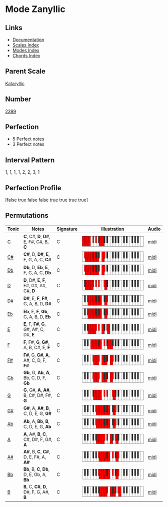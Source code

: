 # Mode Zanyllic

## Links

- [Documentation](index.md)
- [Scales Index](Scales.md)
- [Modes Index](Modes.md)
- [Chords Index](Chords.md)

## Parent Scale

[Kataryllic](ScaleKataryllic.md)

## Number

[2399](https://ianring.com/musictheory/scales/2399)

## Perfection

- 5 Perfect notes
- 3 Perfect notes

## Interval Pattern

1, 1, 1, 1, 2, 2, 3, 1

## Perfection Profile

[false true false false true true true true]

## Permutations

| Tonic | Notes | Signature | Illustration | Audio |
|-------|-------|-----------|--------------|-------|
| [C](ModeCNaturalZanyllic.md) | **C**, C#, **D**, **D#**, E, F#, G#, B, **C** | C | ![CNaturalZanyllic](ModeCNaturalZanyllic.png) | [midi](https://github.com/edipermadi/music/blob/main/docs/ModeCNaturalZanyllic.mid?raw=true) |
| [C#](ModeCSharpZanyllic.md) | **C#**, D, **D#**, **E**, F, G, A, C, **C#** | C | ![CSharpZanyllic](ModeCSharpZanyllic.png) | [midi](https://github.com/edipermadi/music/blob/main/docs/ModeCSharpZanyllic.mid?raw=true) |
| [Db](ModeDFlatZanyllic.md) | **Db**, D, **Eb**, **E**, F, G, A, C, **Db** | C | ![DFlatZanyllic](ModeDFlatZanyllic.png) | [midi](https://github.com/edipermadi/music/blob/main/docs/ModeDFlatZanyllic.mid?raw=true) |
| [D](ModeDNaturalZanyllic.md) | **D**, D#, **E**, **F**, F#, G#, A#, C#, **D** | C | ![DNaturalZanyllic](ModeDNaturalZanyllic.png) | [midi](https://github.com/edipermadi/music/blob/main/docs/ModeDNaturalZanyllic.mid?raw=true) |
| [D#](ModeDSharpZanyllic.md) | **D#**, E, **F**, **F#**, G, A, B, D, **D#** | C | ![DSharpZanyllic](ModeDSharpZanyllic.png) | [midi](https://github.com/edipermadi/music/blob/main/docs/ModeDSharpZanyllic.mid?raw=true) |
| [Eb](ModeEFlatZanyllic.md) | **Eb**, E, **F**, **Gb**, G, A, B, D, **Eb** | C | ![EFlatZanyllic](ModeEFlatZanyllic.png) | [midi](https://github.com/edipermadi/music/blob/main/docs/ModeEFlatZanyllic.mid?raw=true) |
| [E](ModeENaturalZanyllic.md) | **E**, F, **F#**, **G**, G#, A#, C, D#, **E** | C | ![ENaturalZanyllic](ModeENaturalZanyllic.png) | [midi](https://github.com/edipermadi/music/blob/main/docs/ModeENaturalZanyllic.mid?raw=true) |
| [F](ModeFNaturalZanyllic.md) | **F**, F#, **G**, **G#**, A, B, C#, E, **F** | C | ![FNaturalZanyllic](ModeFNaturalZanyllic.png) | [midi](https://github.com/edipermadi/music/blob/main/docs/ModeFNaturalZanyllic.mid?raw=true) |
| [F#](ModeFSharpZanyllic.md) | **F#**, G, **G#**, **A**, A#, C, D, F, **F#** | C | ![FSharpZanyllic](ModeFSharpZanyllic.png) | [midi](https://github.com/edipermadi/music/blob/main/docs/ModeFSharpZanyllic.mid?raw=true) |
| [Gb](ModeGFlatZanyllic.md) | **Gb**, G, **Ab**, **A**, Bb, C, D, F, **Gb** | C | ![GFlatZanyllic](ModeGFlatZanyllic.png) | [midi](https://github.com/edipermadi/music/blob/main/docs/ModeGFlatZanyllic.mid?raw=true) |
| [G](ModeGNaturalZanyllic.md) | **G**, G#, **A**, **A#**, B, C#, D#, F#, **G** | C | ![GNaturalZanyllic](ModeGNaturalZanyllic.png) | [midi](https://github.com/edipermadi/music/blob/main/docs/ModeGNaturalZanyllic.mid?raw=true) |
| [G#](ModeGSharpZanyllic.md) | **G#**, A, **A#**, **B**, C, D, E, G, **G#** | C | ![GSharpZanyllic](ModeGSharpZanyllic.png) | [midi](https://github.com/edipermadi/music/blob/main/docs/ModeGSharpZanyllic.mid?raw=true) |
| [Ab](ModeAFlatZanyllic.md) | **Ab**, A, **Bb**, **B**, C, D, E, G, **Ab** | C | ![AFlatZanyllic](ModeAFlatZanyllic.png) | [midi](https://github.com/edipermadi/music/blob/main/docs/ModeAFlatZanyllic.mid?raw=true) |
| [A](ModeANaturalZanyllic.md) | **A**, A#, **B**, **C**, C#, D#, F, G#, **A** | C | ![ANaturalZanyllic](ModeANaturalZanyllic.png) | [midi](https://github.com/edipermadi/music/blob/main/docs/ModeANaturalZanyllic.mid?raw=true) |
| [A#](ModeASharpZanyllic.md) | **A#**, B, **C**, **C#**, D, E, F#, A, **A#** | C | ![ASharpZanyllic](ModeASharpZanyllic.png) | [midi](https://github.com/edipermadi/music/blob/main/docs/ModeASharpZanyllic.mid?raw=true) |
| [Bb](ModeBFlatZanyllic.md) | **Bb**, B, **C**, **Db**, D, E, Gb, A, **Bb** | C | ![BFlatZanyllic](ModeBFlatZanyllic.png) | [midi](https://github.com/edipermadi/music/blob/main/docs/ModeBFlatZanyllic.mid?raw=true) |
| [B](ModeBNaturalZanyllic.md) | **B**, C, **C#**, **D**, D#, F, G, A#, **B** | C | ![BNaturalZanyllic](ModeBNaturalZanyllic.png) | [midi](https://github.com/edipermadi/music/blob/main/docs/ModeBNaturalZanyllic.mid?raw=true) |
